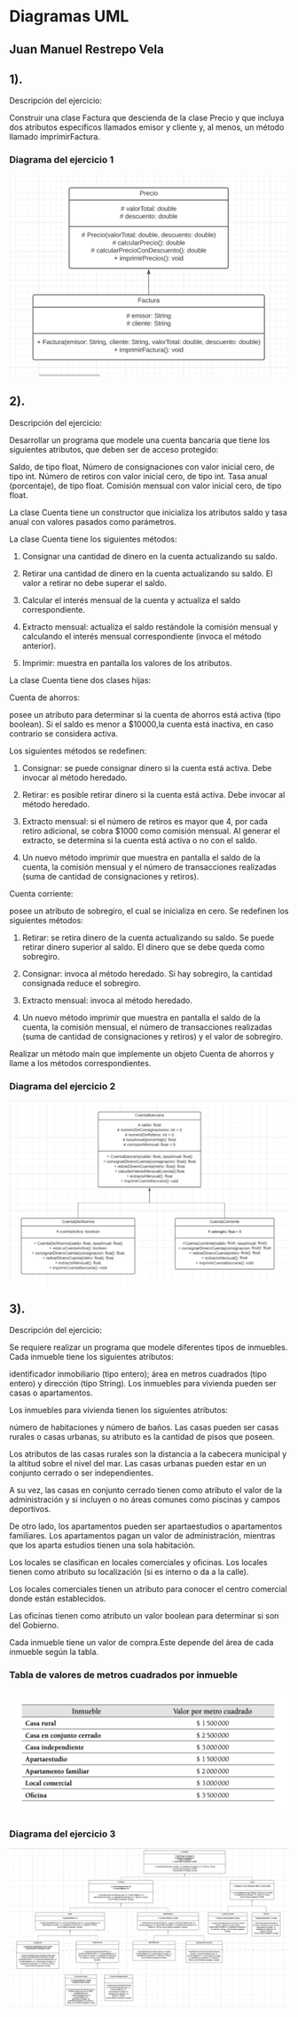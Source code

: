 # Diagramas UML

## Juan Manuel Restrepo Vela
## 1).  
Descripción del ejercicio:

Construir una clase Factura que descienda de la clase Precio y que incluya dos atributos específicos llamados emisor y cliente y, al menos, un método llamado imprimirFactura.

### Diagrama del ejercicio 1
![Diagrama 1](./DiagramasUML/Semana1Ejercicio1.png)

## 2).  
Descripción del ejercicio:

Desarrollar un programa que modele una cuenta bancaria que tiene los
siguientes atributos, que deben ser de acceso protegido:  

Saldo, de tipo float, Número de consignaciones con valor inicial cero, de tipo int.
Número de retiros con valor inicial cero, de tipo int.
Tasa anual (porcentaje), de tipo float.
Comisión mensual con valor inicial cero, de tipo float.  

La clase Cuenta tiene un constructor que inicializa los atributos saldo
y tasa anual con valores pasados como parámetros.  

La clase Cuenta tiene los siguientes métodos:  

1. Consignar una cantidad de dinero en la cuenta actualizando su saldo.  

2. Retirar una cantidad de dinero en la cuenta actualizando su saldo.
El valor a retirar no debe superar el saldo.  

3. Calcular el interés mensual de la cuenta y actualiza el saldo correspondiente.  

4. Extracto mensual: actualiza el saldo restándole la comisión mensual
y calculando el interés mensual correspondiente (invoca el método anterior).  

5. Imprimir: muestra en pantalla los valores de los atributos.

La clase Cuenta tiene dos clases hijas:  

Cuenta de ahorros:

posee un atributo para determinar si la cuenta de ahorros está activa (tipo boolean). 
Si el saldo es menor a $10000,la cuenta está inactiva, en caso contrario se considera activa.  

Los siguientes métodos se redefinen:

1. Consignar: se puede consignar dinero si la cuenta está activa.
Debe invocar al método heredado.

2. Retirar: es posible retirar dinero si la cuenta está activa. Debe
invocar al método heredado.

3. Extracto mensual: si el número de retiros es mayor que 4, por
cada retiro adicional, se cobra $1000 como comisión mensual.
Al generar el extracto, se determina si la cuenta está activa o no
con el saldo.

4. Un nuevo método imprimir que muestra en pantalla el saldo
de la cuenta, la comisión mensual y el número de transacciones
realizadas (suma de cantidad de consignaciones y retiros).

Cuenta corriente: 

posee un atributo de sobregiro, el cual se inicializa en cero. Se redefinen los siguientes métodos:

1. Retirar: se retira dinero de la cuenta actualizando su saldo. Se puede retirar dinero superior al saldo. El dinero que se debe queda
como sobregiro.

2. Consignar: invoca al método heredado. Si hay sobregiro, la
cantidad consignada reduce el sobregiro.

3. Extracto mensual: invoca al método heredado.

4. Un nuevo método imprimir que muestra en pantalla el saldo
de la cuenta, la comisión mensual, el número de transacciones
realizadas (suma de cantidad de consignaciones y retiros) y el
valor de sobregiro.

Realizar un método main que implemente un objeto Cuenta de ahorros y llame a los métodos correspondientes.

### Diagrama del ejercicio 2
![Diagrama 2](./DiagramasUML/Semana1Ejercicio2.png)

## 3).  
Descripción del ejercicio:

Se requiere realizar un programa que modele diferentes tipos de inmuebles.
Cada inmueble tiene los siguientes atributos:

identificador inmobiliario (tipo entero); área en metros cuadrados (tipo entero) y dirección (tipo String).
Los inmuebles para vivienda pueden ser casas o apartamentos.

Los inmuebles para vivienda tienen los siguientes atributos:

número de habitaciones y número de baños. Las casas pueden ser casas rurales o casas urbanas, su atributo es la cantidad de pisos que poseen.

Los atributos de las casas rurales son la distancia a la cabecera municipal y la altitud sobre el nivel del mar.
Las casas urbanas pueden estar en un conjunto cerrado o ser independientes.
 
A su vez, las casas en conjunto cerrado tienen como atributo el valor de la administración y si incluyen o no áreas comunes como piscinas y campos deportivos. 

De otro lado, los apartamentos pueden ser apartaestudios o apartamentos familiares. Los apartamentos pagan un valor de administración, mientras que los aparta estudios tienen una sola habitación.

Los locales se clasifican en locales comerciales y oficinas. Los locales tienen como atributo su localización (si es interno o da a la calle).

Los locales comerciales tienen un atributo para conocer el centro comercial donde
están establecidos.

Las oficinas tienen como atributo un valor boolean para determinar si son del Gobierno.

Cada inmueble tiene un valor de compra.Este depende del área de cada inmueble según la tabla.

### Tabla de valores de metros cuadrados por inmueble
![Tabla de valores](./ImagenAreaInmueble/valorInmueble.png)


### Diagrama del ejercicio 3
![Diagrama 3](./DiagramasUML/Semana1Ejercicio3.png)